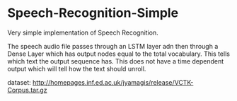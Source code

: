 # Speech-Recognition-Simple
Very simple implementation of Speech Recognition.

The speech audio file passes through an LSTM layer adn then through a Dense Layer which has output nodes equal to the total vocabulary. This tells which text the output sequence has. This does not have a time dependent output which will tell how the text should unroll.

dataset: http://homepages.inf.ed.ac.uk/jyamagis/release/VCTK-Corpus.tar.gz
